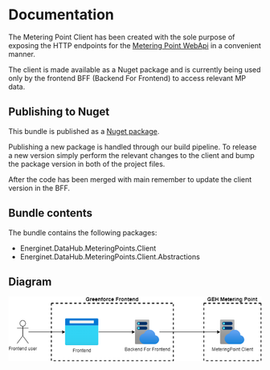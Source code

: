 # Documentation

The Metering Point Client has been created with the sole purpose of exposing the HTTP endpoints for the [Metering Point WebApi](../metering-point-client/documentation.md) in a convenient manner.

The client is made available as a Nuget package and is currently being used only by the frontend BFF (Backend For Frontend) to access relevant MP data.

## Publishing to Nuget
This bundle is published as a [Nuget package](https://www.nuget.org/packages/Energinet.DataHub.MeteringPoints.Client).

Publishing a new package is handled through our build pipeline.
To release a new version simply perform the relevant changes to the client and bump the package version in both of the project files.

After the code has been merged with main remember to update the client version in the BFF.

## Bundle contents
The bundle contains the following packages:

* Energinet.DataHub.MeteringPoints.Client
* Energinet.DataHub.MeteringPoints.Client.Abstractions

## Diagram
![](meteringpoint-client.drawio.png)
